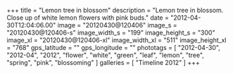 +++
title = "Lemon tree in blossom"
description = "Lemon tree in blossom. Close up of white lemon flowers with pink buds."
date = "2012-04-30T12:04:06.00"
image = "20120430@120406"
image_s = "20120430@120406-s"
image_width_s = "199"
image_height_s = "300"
image_xl = "20120430@120406-xl"
image_width_xl = "511"
image_height_xl = "768"
gps_latitude = ""
gps_longitude = ""
phototags = [ "2012-04-30", "2012-04", "2012", "flower", "white", "green", "leaf", "lemon", "tree", "spring", "pink", "blossoming" ]
galleries = [ "Timeline 2012" ]
+++
